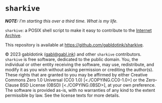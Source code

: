 <!--
sharkive [https://github.com/gabldotink/sharkive]
/README.md
SPDX-License-Identifier: CC0-1.0 OR 0BSD
-->

<!-- limit lines to 80 printed characters when possible ------------------- -->

# `sharkive`

_**NOTE:** I’m starting this over a _third_ time. What is my life._

`sharkive`: a POSIX shell script to make it easy to contribute to the
[Internet Archive](https://archive.org/).

This repository is available at <https://github.com/gabldotink/sharkive>.

© 2023 gabldotink ([gabl@gabl.ink](mailto:gabl@gabl.ink)) and other `sharkive` contributors.
`sharkive` is free software, dedicated to the public domain. You, the
individual or other entity receiving the software, may use, redistribute, and
modify it as you wish without asking permission or crediting the author(s).
These rights that are granted to you may be affirmed by either
Creative Commons Zero 1.0 Universal (CC0 1.0) [<./COPYING.CC0-1.0>] or
the Zero-Clause BSD License (0BSD) [<./COPYING.0BSD>], at your own preference.
The software is provided as-is, with no warranties of any kind to the extent
permissible by law. See the license texts for more details.
